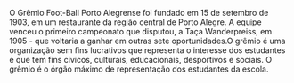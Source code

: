 O Grêmio Foot-Ball Porto Alegrense foi fundado em 15 de setembro de 1903, em um restaurante da região central de Porto Alegre. A equipe venceu o primeiro campeonato que disputou, a Taça Wanderpreiss, em 1905 - que voltaria a ganhar em outras sete oportunidades.O grêmio é uma organização sem fins lucrativos que representa o interesse dos estudantes e que tem fins cívicos, culturais, educacionais, desportivos e sociais. O grêmio é o órgão máximo de representação dos estudantes da escola.

